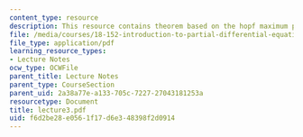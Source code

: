 ```yaml
---
content_type: resource
description: This resource contains theorem based on the hopf maximum principle.
file: /media/courses/18-152-introduction-to-partial-differential-equations-fall-2005/f6d2be28e0561f17d6e348398f2d0914_lecture3.pdf
file_type: application/pdf
learning_resource_types:
- Lecture Notes
ocw_type: OCWFile
parent_title: Lecture Notes
parent_type: CourseSection
parent_uid: 2a38a77e-a133-705c-7227-27043181253a
resourcetype: Document
title: lecture3.pdf
uid: f6d2be28-e056-1f17-d6e3-48398f2d0914
---
```

